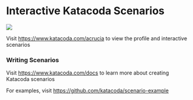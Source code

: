 # Interactive Katacoda Scenarios

[![](http://shields.katacoda.com/katacoda/acrucia/count.svg)](https://www.katacoda.com/acrucia "Get your profile on Katacoda.com")

Visit https://www.katacoda.com/acrucia to view the profile and interactive scenarios

### Writing Scenarios
Visit https://www.katacoda.com/docs to learn more about creating Katacoda scenarios

For examples, visit https://github.com/katacoda/scenario-example
